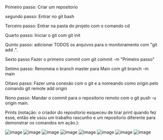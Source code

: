 Primeiro passo:
Criar um repositorio

segundo passo:
Entrar no git bash

Terceiro passo:
Entrar na pasta do projeto com o comando cd

Quarto passo:
Iniciar o git com git init

Quinto passo:
adicionar TODOS os arquivos para o monitoramento com "git add .".

Sexto passo
Fazer o primeiro commit com git commit -m "Primeiro passo"

Setimo passo:
Renomeia o branch master para Main com git branch -m main

Oitavo passo: 
Fazer uma conexão com o git e a nomeando como origin pelo comando git remote add origin

Nono passo:
Mandar o commit para o repositorio remoto com o git push -u origin main.


Prints (notação: o criador do repositorio esqueceu de tirar print quando fez esse, então ele usou um trabalho rascunho e um repositorio diferente para demonstrar os comandos em ação.):

![image](https://github.com/user-attachments/assets/c44dd02e-3626-4897-b9eb-bb5be56eac56)
![image](https://github.com/user-attachments/assets/214b7825-7afa-4b30-a3a7-47830ad2387d)
![image](https://github.com/user-attachments/assets/399357c2-d9d8-4176-80f3-5ce385abe43c)
![image](https://github.com/user-attachments/assets/cb7c5013-887b-448b-bff1-e13108b17fa7)
![image](https://github.com/user-attachments/assets/636da611-4232-49d9-ba54-4e66ff21206c)
![image](https://github.com/user-attachments/assets/16de91ab-36a2-416c-8f2f-4aff22b79da7)
![image](https://github.com/user-attachments/assets/9b2cef13-6001-4449-a16f-6f33afc87b4f)
![image](https://github.com/user-attachments/assets/30bcc65b-19a2-45ce-99b6-b554f43b293b)



